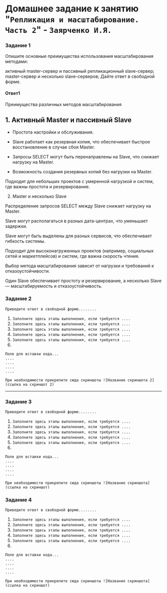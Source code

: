 # Домашнее задание к занятию "`Репликация и масштабирование. Часть 2`" - `Заярченко И.Я.`


### Задание 1
Опишите основные преимущества использования масштабирования методами:

активный master-сервер и пассивный репликационный slave-сервер;
master-сервер и несколько slave-серверов;
Дайте ответ в свободной форме.

#### Ответ1

Преимущества различных методов масштабирования

## 1. Активный Master и пассивный Slave

* Простота настройки и обслуживания.

* Slave работает как резервная копия, что обеспечивает быстрое восстановление в случае сбоя Master.

* Запросы SELECT могут быть перенаправлены на Slave, что снижает нагрузку на Master.

* Возможность создания резервных копий без нагрузки на Master.

Подходит для небольших проектов с умеренной нагрузкой и систем, где важны простота и резервирование.

2. Master и несколько Slave

Распределение запросов SELECT между Slave снижает нагрузку на Master.

Slave могут располагаться в разных дата-центрах, что уменьшает задержки.

Slave могут быть выделены для разных сервисов, что обеспечивает гибкость системы.

Подходит для высоконагруженных проектов (например, социальных сетей и маркетплейсов) и систем, где важна скорость чтения.

Выбор метода масштабирования зависит от нагрузки и требований к отказоустойчивости.

Один Slave обеспечивает простоту и резервирование, а несколько Slave — масштабируемость и отказоустойчивость.




### Задание 2

`Приведите ответ в свободной форме........`

1. `Заполните здесь этапы выполнения, если требуется ....`
2. `Заполните здесь этапы выполнения, если требуется ....`
3. `Заполните здесь этапы выполнения, если требуется ....`
4. `Заполните здесь этапы выполнения, если требуется ....`
5. `Заполните здесь этапы выполнения, если требуется ....`
6. 

```
Поле для вставки кода...
....
....
....
....
```

`При необходимости прикрепитe сюда скриншоты
![Название скриншота 2](ссылка на скриншот 2)`


---

### Задание 3

`Приведите ответ в свободной форме........`

1. `Заполните здесь этапы выполнения, если требуется ....`
2. `Заполните здесь этапы выполнения, если требуется ....`
3. `Заполните здесь этапы выполнения, если требуется ....`
4. `Заполните здесь этапы выполнения, если требуется ....`
5. `Заполните здесь этапы выполнения, если требуется ....`
6. 

```
Поле для вставки кода...
....
....
....
....
```

`При необходимости прикрепитe сюда скриншоты
![Название скриншота](ссылка на скриншот)`

### Задание 4

`Приведите ответ в свободной форме........`

1. `Заполните здесь этапы выполнения, если требуется ....`
2. `Заполните здесь этапы выполнения, если требуется ....`
3. `Заполните здесь этапы выполнения, если требуется ....`
4. `Заполните здесь этапы выполнения, если требуется ....`
5. `Заполните здесь этапы выполнения, если требуется ....`
6. 

```
Поле для вставки кода...
....
....
....
....
```

`При необходимости прикрепитe сюда скриншоты
![Название скриншота](ссылка на скриншот)`
